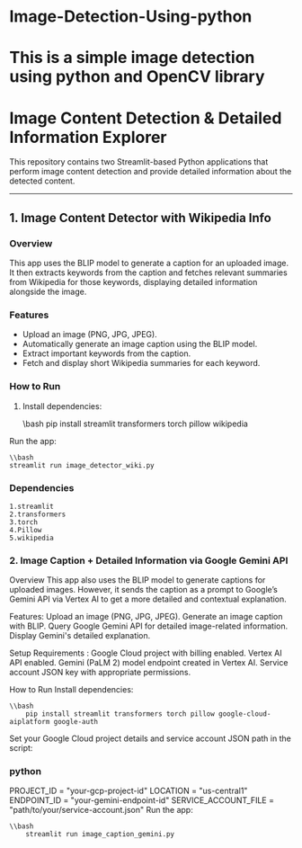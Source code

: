 # Image-Detection-Using-python
# This is a simple image detection using python and OpenCV library
# Image Content Detection & Detailed Information Explorer

This repository contains two Streamlit-based Python applications that perform image content detection and provide detailed information about the detected content.

---

## 1. Image Content Detector with Wikipedia Info

### Overview

This app uses the BLIP model to generate a caption for an uploaded image. It then extracts keywords from the caption and fetches relevant summaries from Wikipedia for those keywords, displaying detailed information alongside the image.

### Features

- Upload an image (PNG, JPG, JPEG).
- Automatically generate an image caption using the BLIP model.
- Extract important keywords from the caption.
- Fetch and display short Wikipedia summaries for each keyword.

### How to Run

1. Install dependencies:

   \\bash
   pip install streamlit transformers torch pillow wikipedia

Run the app:

    \\bash
    streamlit run image_detector_wiki.py

 ### Dependencies
    1.streamlit
    2.transformers
    3.torch
    4.Pillow
    5.wikipedia

### 2. Image Caption + Detailed Information via Google Gemini API
Overview
This app also uses the BLIP model to generate captions for uploaded images. However, it sends the caption as a prompt to Google’s Gemini API via Vertex AI to get a more detailed and contextual explanation.

Features:
    Upload an image (PNG, JPG, JPEG).
    Generate an image caption with BLIP.
    Query Google Gemini API for detailed image-related information.
    Display Gemini's detailed explanation.

Setup Requirements :
    Google Cloud project with billing enabled.
    Vertex AI API enabled.
    Gemini (PaLM 2) model endpoint created in Vertex AI.
    Service account JSON key with appropriate permissions.

How to Run
Install dependencies:

    \\bash
        pip install streamlit transformers torch pillow google-cloud-aiplatform google-auth
Set your Google Cloud project details and service account JSON path in the script:

### python
PROJECT_ID = "your-gcp-project-id"
LOCATION = "us-central1"
ENDPOINT_ID = "your-gemini-endpoint-id"
SERVICE_ACCOUNT_FILE = "path/to/your/service-account.json"
Run the app:

    \\bash
        streamlit run image_caption_gemini.py